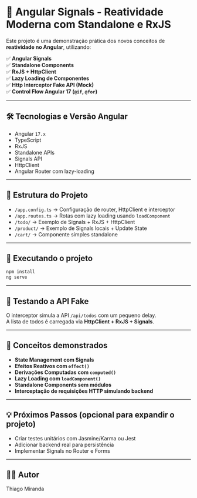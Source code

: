# 📌 Angular Signals - Reatividade Moderna com Standalone e RxJS

Este projeto é uma demonstração prática dos novos conceitos de **reatividade no Angular**, utilizando:

✅ **Angular Signals**  
✅ **Standalone Components**  
✅ **RxJS + HttpClient**  
✅ **Lazy Loading de Componentes**  
✅ **Http Interceptor Fake API (Mock)**  
✅ **Control Flow Angular 17 (`@if`, `@for`)**

---

## 🛠️ Tecnologias e Versão Angular

- Angular `17.x`
- TypeScript
- RxJS
- Standalone APIs
- Signals API
- HttpClient
- Angular Router com lazy-loading

---

## 📂 Estrutura do Projeto

- `/app.config.ts` → Configuração de router, HttpClient e interceptor  
- `/app.routes.ts` → Rotas com lazy loading usando `loadComponent`  
- `/todo/` → Exemplo de Signals + RxJS + HttpClient  
- `/product/` → Exemplo de Signals locais + Update State  
- `/cart/` → Componente simples standalone

---

## 🚀 Executando o projeto

```bash
npm install
ng serve
```

---

## 🧪 Testando a API Fake

O interceptor simula a API `/api/todos` com um pequeno delay.  
A lista de todos é carregada via **HttpClient + RxJS + Signals**.

---

## 🎯 Conceitos demonstrados

- **State Management com Signals**
- **Efeitos Reativos com `effect()`**
- **Derivações Computadas com `computed()`**
- **Lazy Loading com `loadComponent()`**
- **Standalone Components sem módulos**
- **Interceptação de requisições HTTP simulando backend**

---

## 💡 Próximos Passos (opcional para expandir o projeto)

- Criar testes unitários com Jasmine/Karma ou Jest
- Adicionar backend real para persistência
- Implementar Signals no Router e Forms

---

## 👨‍💻 Autor

Thiago Miranda